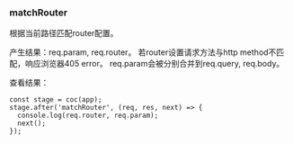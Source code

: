 ### matchRouter

根据当前路径匹配router配置。

产生结果：req.param, req.router。
若router设置请求方法与http method不匹配，响应浏览器405 error。
req.param会被分别合并到req.query, req.body。

查看结果：
```
const stage = coc(app);
stage.after('matchRouter', (req, res, next) => {
  console.log(req.router, req.param);
  next();
});
```